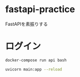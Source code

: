 # fastapi-practice
FastAPIを素振りする

# ログイン
```bash
docker-compose run api bash
```


```bash
uvicorn main:app --reload
```
